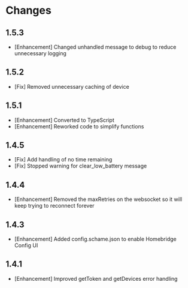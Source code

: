 # Changes

## 1.5.3

- [Enhancement] Changed unhandled message to debug to reduce unnecessary logging

## 1.5.2

- [Fix] Removed unnecessary caching of device

## 1.5.1

- [Enhancement] Converted to TypeScript
- [Enhancement] Reworked code to simplify functions

## 1.4.5

- [Fix] Add handling of no time remaining
- [Fix] Stopped warning for clear_low_battery message

## 1.4.4

- [Enhancement] Removed the maxRetries on the websocket so it will keep trying to reconnect forever

## 1.4.3

- [Enhancement] Added config.schame.json to enable Homebridge Config UI

## 1.4.1

- [Enhancement] Improved getToken and getDevices error handling